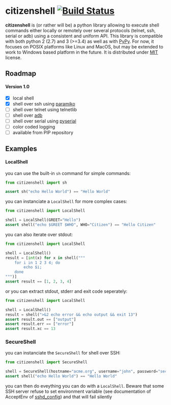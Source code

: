 # citizenshell [![Build Status](https://travis-ci.org/meuter/citizenshell.svg?branch=master)](https://travis-ci.org/meuter/citizenshell)

__citizenshell__ is (or rather will be) a python library allowing to execute shell commands
either locally or remotely over several protocols (telnet, ssh, serial or adb) using a consistent
and uniform API. This library is compatible with both python 2 (2.7) and 3 (>=3.4) as well as 
with [PyPy](https://pypy.org/). For now, it focuses on POSIX platforms like Linux and MacOS, 
but may be extended to work to Windows based platform in the future. It is distributed under
[MIT](https://opensource.org/licenses/MIT) license.

## Roadmap

#### Version 1.0
- [x] local shell
- [x] shell over ssh using [paramiko](http://www.paramiko.org/)
- [ ] shell over telnet using telnetlib
- [ ] shell over [adb](https://developer.android.com/studio/command-line/adb.html)
- [ ] shell over serial using [pyserial](https://github.com/pyserial/pyserial)
- [ ] color coded logging 
- [ ] available from PIP repository

## Examples

#### LocalShell

you can use the built-in `sh` command for simple commands:

```python
from citizenshell import sh

assert sh("echo Hello World") == "Hello World"
```

you can instanciate a `LocalShell` for more complex cases:

```python
from citizenshell import LocalShell

shell = LocalShell(GREET="Hello")
assert shell("echo $GREET $WHO", WHO="Citizen") == "Hello Citizen"
```

you can also iterate over stdout:

```python
from citizenshell import LocalShell

shell = LocalShell()
result = [int(x) for x in shell("""
    for i in 1 2 3 4; do
        echo $i;
    done
""")]
assert result == [1, 2, 3, 4]
```

or you can extract stdout, stderr and exit code seperately:

```python
from citizenshell import LocalShell

shell = LocalShell()
result = shell(">&2 echo error && echo output && exit 13")
assert result.out == ["output"]
assert result.err == ["error"]
assert result.xc == 13
```

### SecureShell

you can instanciate the `SecureShell` for shell over SSH:

```python
from citizenshell import SecureShell

shell = SecureShell(hostname="acme.org", username="john", password="secretpassword")
assert shell("echo Hello World") == "Hello World"
```

you can then do eveything you can do with a `LocalShell`. Beware that some SSH server 
refuse to set environment variable (see documentation of AcceptEnv of 
[sshd_config](https://linux.die.net/man/5/sshd_config)) and that will fail silently 